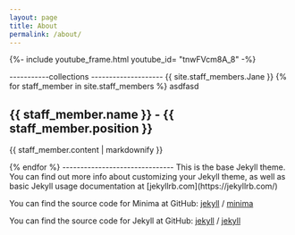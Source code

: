 ```yaml
---
layout: page
title: About
permalink: /about/
---
```


{%- include youtube_frame.html  youtube_id= "tnwFVcm8A_8" -%}


-----------collections --------------------
{{ site.staff_members.Jane }}
{% for staff_member in site.staff_members %}
asdfasd
<h2>{{ staff_member.name }} - {{ staff_member.position }}</h2>
<p>{{ staff_member.content | markdownify }}</p>
{% endfor %}
-------------------------------
This is the base Jekyll theme. You can find out more info about customizing your Jekyll theme, as well as basic Jekyll usage documentation at [jekyllrb.com](https://jekyllrb.com/)



You can find the source code for Minima at GitHub:
[jekyll][jekyll-organization] /
[minima](https://github.com/jekyll/minima)

You can find the source code for Jekyll at GitHub:
[jekyll][jekyll-organization] /
[jekyll](https://github.com/jekyll/jekyll)


[jekyll-organization]: https://github.com/jekyll

